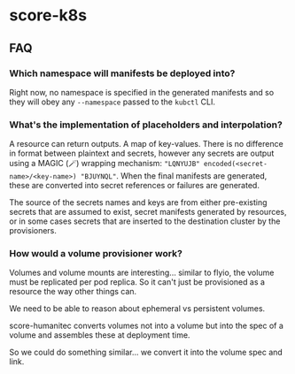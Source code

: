 # score-k8s



## FAQ

### Which namespace will manifests be deployed into?

Right now, no namespace is specified in the generated manifests and so they will obey any `--namespace` passed to the `kubctl` CLI.

### 


### What's the implementation of placeholders and interpolation?

A resource can return outputs. A map of key-values. There is no difference in format between plaintext and secrets, however any secrets are output using a MAGIC (🪄) wrapping mechanism: `"LQNYUJB" encoded(<secret-name>/<key-name>) "BJUYNQL"`. When the final manifests are generated, these are converted into secret references or failures are generated.

The source of the secrets names and keys are from either pre-existing secrets that are assumed to exist, secret manifests generated by resources, or in some cases secrets that are inserted to the destination cluster by the provisioners.

### How would a volume provisioner work?

Volumes and volume mounts are interesting... similar to flyio, the volume must be replicated per pod replica. So it can't just be provisioned as a resource the way other things can.

We need to be able to reason about ephemeral vs persistent volumes.

score-humanitec converts volumes not into a volume but into the spec of a volume and assembles these at deployment time.

So we could do something similar... we convert it into the volume spec and link.



